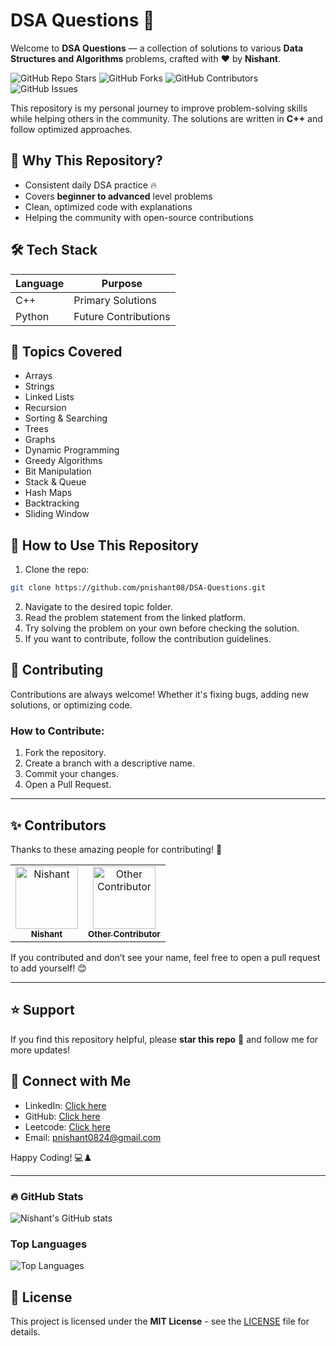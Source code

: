 # DSA Questions 🚀

<!-- ![DSA Questions Banner](https://raw.githubusercontent.com/pnishant08/DSA-Questions/main/banner.png) -->

Welcome to **DSA Questions** — a collection of solutions to various **Data Structures and Algorithms** problems, crafted with ❤️ by **Nishant**.

![GitHub Repo Stars](https://img.shields.io/github/stars/pnishant08/DSA-Questions?style=social)
![GitHub Forks](https://img.shields.io/github/forks/pnishant08/DSA-Questions?style=social)
![GitHub Contributors](https://img.shields.io/github/contributors/pnishant08/DSA-Questions)
![GitHub Issues](https://img.shields.io/github/issues/pnishant08/DSA-Questions)

This repository is my personal journey to improve problem-solving skills while helping others in the community. The solutions are written in **C++** and follow optimized approaches.

## 🌟 Why This Repository?
- Consistent daily DSA practice 🔥
- Covers **beginner to advanced** level problems
- Clean, optimized code with explanations
- Helping the community with open-source contributions

## 🛠️ Tech Stack
| Language   | Purpose          |
|------------|----------------|
| C++        | Primary Solutions |
| Python     | Future Contributions |

## 📌 Topics Covered
- Arrays
- Strings
- Linked Lists
- Recursion
- Sorting & Searching
- Trees
- Graphs
- Dynamic Programming
- Greedy Algorithms
- Bit Manipulation
- Stack & Queue
- Hash Maps
- Backtracking
- Sliding Window

## 🎯 How to Use This Repository
1. Clone the repo:
```bash
git clone https://github.com/pnishant08/DSA-Questions.git
```
2. Navigate to the desired topic folder.
3. Read the problem statement from the linked platform.
4. Try solving the problem on your own before checking the solution.
5. If you want to contribute, follow the contribution guidelines.

## 🤝 Contributing
Contributions are always welcome! Whether it's fixing bugs, adding new solutions, or optimizing code.

### How to Contribute:
1. Fork the repository.
2. Create a branch with a descriptive name.
3. Commit your changes.
4. Open a Pull Request.

---

## ✨ Contributors
Thanks to these amazing people for contributing! 💖

<table>
  <tr>
    <td align="center">
      <a href="https://github.com/pnishant08">
        <img src="https://github.com/pnishant08.png" width="100px;" alt="Nishant"/>
        <br />
        <sub><b>Nishant</b></sub>
      </a>
    </td>
    <td align="center">
      <a href="https://github.com/other-contributor">
        <img src="https://github.com/other-contributor.png" width="100px;" alt="Other Contributor"/>
        <br />
        <sub><b>Other Contributor</b></sub>
      </a>
    </td>
  </tr>
</table>

If you contributed and don’t see your name, feel free to open a pull request to add yourself! 😊

---

## ⭐ Support
If you find this repository helpful, please **star this repo** 🌟 and follow me for more updates!

## 📌 Connect with Me
- LinkedIn: [Click here](https://www.linkedin.com/in/nishant-p-749b44213/](https://www.linkedin.com/in/pnishant08/))
- GitHub: [Click here](https://github.com/pnishant08)
- Leetcode: [Click here](https://leetcode.com/pnishant/)
- Email: pnishant0824@gmail.com

Happy Coding! 💻♟️

---
### 🔥 GitHub Stats
![Nishant's GitHub stats](https://github-readme-stats.vercel.app/api?username=pnishant08&show_icons=true&theme=radical)

### Top Languages
![Top Languages](https://github-readme-stats.vercel.app/api/top-langs/?username=pnishant08&layout=compact&theme=radical)

## 📝 License
This project is licensed under the **MIT License** - see the [LICENSE](LICENSE) file for details.
